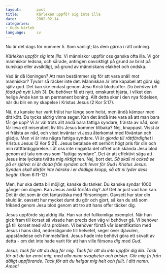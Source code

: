 ```yaml
---
layout:       post
title:        Kärleken uppför sig inte illa
date:         2002-02-14
categories:
- Guds kärlek
language:     sv
---
```

Nu är det dags för nummer 5. Som vanligt; läs
dem gärna i rätt ordning.

<em>Kärleken uppför sig inte illa.</em> Vi
människor uppför oss ganska ofta illa. Vi gör människor ledsna, och
sårade, antingen oavsiktligt på grund av brist på kunskap eller
avsiktligt, på grund av människans elakhet och ondska.

Vad är
då lösningen? Att man bestämmer sig för att vara snäll mot människor?
Tyvärr så räcker inte det. Människan är inte kapabel att göra sig
själv god. Det kan ske endast genom Jesu Kristi blodsoffer. <em>Du
behöver bli född på nytt</em> (Joh 3). Du behöver få ett nytt,
omskuret hjärta, i vilket den helige Ande kan ta en permanent
boning. Allt detta sker i den nya födelsen, när du blir en ny skapelse
i Kristus Jesus (2 Kor 5:17).

Nå, du kanske har varit frälst
hur länge som helst, men ändå kämpar med ditt kött. Du tycks aldrig
vinna seger. Kan det ändå inte vara så att man bara får ge upp? Vi är
väl trots allt ändå bara fattiga syndare, frälsta av nåd, som får leva
ett miserabelt liv tills Jesus kommer tillbaka? Nej, knappast. Visst
är vi frälsta av nåd, och visst inväntar vi Jesu återkomst med
föväntan och glädje. Men vi är inte några fattiga syndare. Vi är
<em>gjorda till rättfärdighet</em> i Kristus Jesus (2 Kor 5:21). Jesus
betalade ett oerhört högt pris för din och min rättfärdiggörelse. Låt
oss inte ringakta det offret och skända Jesu blod genom att tala om
oss som "fattiga syndare". Det är att effektivt säga att Jesus inte
lyckats tvätta mig <em>riktigt</em> ren. Nej, bort det. <em>Så skall
ni också se på er själva: ni är döda från synden och lever för Gud i
Kristus Jesus. Synden skall därför inte härska i er dödliga kropp, så
att ni lyder dess begär.</em> (Rom 6:11-12)

Men, hur ska detta
bli möjligt, kanske du tänker. Du kanske syndar 1000 gånger om
dagen. Kan Jesus ändå förlåta dig? <em>Ja!</em> Det är just vad han
kan. Det är det som är det fantastiska med försoningen. Oavsett hur
stor din skuld är, oavsett hur mycket dumt du gör och gjort, så kan du
stå som frikänd genom Jesu blod genom att tro att hans offer täcker
dig.

Jesus uppförde sig aldrig illa. Han var det fullkomliga
exemplet. När han gick fram till korset så visade han precis den väg
vi behöver gå. Vi behöver gå till korset med våra problem. Vi behöver
förstå vår identifikation med Jesus i hans död, nederstigande till
helvetet, seger över djävulen, uppståndelse och himmelsfärd. Jesus
hade inte behövt göra ett skvatt av detta - om det inte hade varit för
att han ville försona <em>dig</em> med <em>Gud</em>.

<em>Jesus,
tack för att du dog för mig. Tack för att du inte uppför dig
illa. Tack för att du tar emot mig, med alla mina svagheter och
brister. Gör mig fri från dåligt uppförande. Tack för att du helgar
mig helt och fullt. I ditt namn, Amen!</em>
